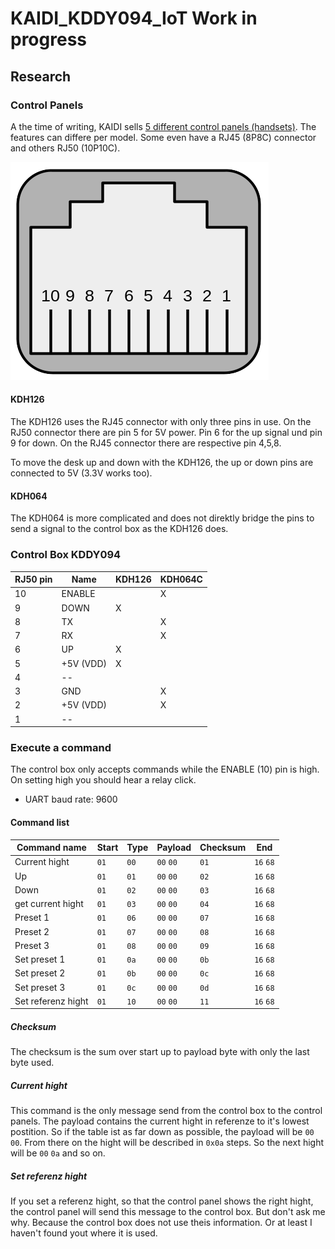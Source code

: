 # KAIDI_KDDY094_IoT Work in progress


## Research

### Control Panels

A the time of writing, KAIDI sells [5 different control panels (handsets)](https://kaidiofficeusa.com/products/spec-sheets/). The features can differe per model. Some even have a RJ45 (8P8C) connector and others RJ50 (10P10C).


![images/RJ50-Connector.png](images/RJ50-Connector.png)


#### KDH126

The KDH126 uses the RJ45 connector with only three pins in use.
On the RJ50 connector there are pin 5 for 5V power.
Pin 6 for the up signal und pin 9 for down.
On the RJ45 connector there are respective pin 4,5,8.

To move the desk up and down with the KDH126, the up or down pins are connected to 5V (3.3V works too).

#### KDH064

The KDH064 is more complicated and does not direktly bridge the pins to send a signal to the control box as the KDH126 does.


### Control Box KDDY094

| RJ50 pin | Name       | KDH126 | KDH064C |
| -------- | ---------- | ------ | ------- |
| 10       | ENABLE     |        |    X    |
| 9        | DOWN       |    X   |         |
| 8        | TX         |        |    X    |
| 7        | RX         |        |    X    |
| 6        | UP         |    X   |         |
| 5        | +5V (VDD)  |    X   |         |
| 4        | --         |        |         |
| 3        | GND        |        |    X    |
| 2        | +5V (VDD)  |        |    X    |
| 1        | --         |        |         |



### Execute a command

The control box only accepts commands while the ENABLE (10) pin is high. On setting high you should hear a relay click.
- UART baud rate: 9600


#### Command list

| Command name      | Start | Type   | Payload   | Checksum  |    End    |
| ----------------- | ----- | ------ | --------- | --------- | --------- |
| Current hight     | `01`  | `00`   | `00` `00` |    `01`   | `16` `68` |
| Up                | `01`  | `01`   | `00` `00` |    `02`   | `16` `68` |
| Down              | `01`  | `02`   | `00` `00` |    `03`   | `16` `68` |
| get current hight | `01`  | `03`   | `00` `00` |    `04`   | `16` `68` |
| Preset 1          | `01`  | `06`   | `00` `00` |    `07`   | `16` `68` |
| Preset 2          | `01`  | `07`   | `00` `00` |    `08`   | `16` `68` |
| Preset 3          | `01`  | `08`   | `00` `00` |    `09`   | `16` `68` |
| Set preset 1      | `01`  | `0a`   | `00` `00` |    `0b`   | `16` `68` |
| Set preset 2      | `01`  | `0b`   | `00` `00` |    `0c`   | `16` `68` |
| Set preset 3      | `01`  | `0c`   | `00` `00` |    `0d`   | `16` `68` |
| Set referenz hight| `01`  | `10`   | `00` `00` |    `11`   | `16` `68` |

##### Checksum

The checksum is the sum over start up to payload byte with only the last byte used.

##### Current hight
This command is the only message send from the control box to the control panels. The payload contains the current hight in referenze to it's lowest postition.
So if the table ist as far down as possible, the payload will be `00` `00`. From there on the hight will be described in `0x0a` steps. So the next hight will be `00` `0a` and so on.

##### Set referenz hight
If you set a referenz hight, so that the control panel shows the right hight, the control panel will send this message to the control box. But don't ask me why. Because the control box does not use theis information. Or at least I haven't found yout where it is used.



